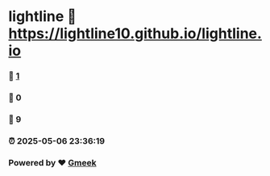 # lightline :link: https://lightline10.github.io/lightline.io 
### :page_facing_up: [1](https://lightline10.github.io/lightline.io/tag.html) 
### :speech_balloon: 0 
### :hibiscus: 9 
### :alarm_clock: 2025-05-06 23:36:19 
### Powered by :heart: [Gmeek](https://github.com/Meekdai/Gmeek)
